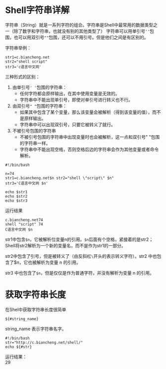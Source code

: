 # Shell字符串详解
字符串（String）就是一系列字符的组合。字符串是Shell中最常用的数据类型之一（除了数字和字符串，也就没有别的其他类型了）
字符串可以用单引号`''`包围，也可以用双引号`""`包围，还可以不用引号。但是他们之间是有区别的。

字符串举例：
```shell
str1=c.biancheng.net
str2="shell script"
str3='c语言中文网'
```
三种形式的区别：
1) 由单引号`' '`包围的字符串：
    + 任何字符都会原样输出，在其中使用变量是无效的。
    + 字符串中不能出现单引号，即使对单引号进行转义也不行。
2) 由双引号`" "`包围的字符串：
    + 如果其中包含了某个变量，那么该变量会被解析（得到该变量的值），而不是原样输出。
    + 字符串中可以出现双引号，只要它被转义了就行。
3) 不被引号包围的字符串
    + 不被引号包围的字符串中出现变量时也会被解析，这一点和双引号" "包围的字符串一样。
    + 字符串中不能出现空格，否则空格后边的字符串会作为其他变量或者命令解析。

```shell
#!/bin/bash

n=74
str1=c.biancheng.net$n str2="shell \"script\" $n"
str3='C语言中文网 $n'

echo $str1
echo $str2
echo $str3
```
运行结果
```shell
c.biancheng.net74
shell "script" 74
C语言中文网 $n
```
str1中包含`$n`，它被解析位变量n的引用。`$n`后面有个空格，紧接着的是str2；Shell将str2解析为一个新的变量名，而不是作为str1的一部分。

str2中包含了引号，但是被转义了（由反斜杠`\`开头的表示转义字符）。str2 中也包含了$n，它也被解析为变量 n 的引用。

str3 中也包含了`$n`，但是仅仅是作为普通字符，并没有解析为变量 n 的引用。

# 获取字符串长度
在Shel中获取字符串长度很简单
```shell
${#string_name}
```
string_name 表示字符串名字。
```shell
#!/bin/bash
str="http://c.biancheng.net/shell/"
echo ${#str}
```
运行结果：  
29